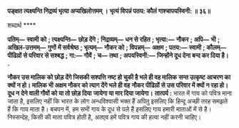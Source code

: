 **पङ्क्षत त्यक्ष्यन्ति निद्र्रव्यं भृत्या अप्यखिलोत्तमम् ।** **भृत्यं विपन्नं पतय: कौलं गाश्चापयस्विनी: ॥ ३६॥** 

शब्दार्थ **** 

**पतिम्—** **स्वामी को** **; त्यक्ष्यन्ति—** **छोड़ देंगे** **; निद्र्रव्यम्—** **धन से रहित** **; भृत्या:—** **नौकर** **; अपि—** **भी** **; अखिल-उत्तमम्—** **गुणों** **में सर्वश्रेष्ठ** **; भृत्यम्—** **नौकर को** **; विपन्नम्—** **अक्षम** **; पतय:—** **स्वामी** **; कौलम्—** **पीढिय़ों से परिवार से सश्बद्ध** **; गा:—** **गौवें** **;** **च—** **तथा** **; अपयस्विनी:—** **जिन्होंने दूध देना बन्द कर दिया है।** **.** 

**नौकर उस मालिक को छोड़ देंगे जिसकी सश्पत्ति नष्ट हो चुकी है भले ही वह मालिक** **सन्त उत्कृष्ट आचरण का क्यों न हो। मालिक भी अक्षम नौकर को त्याग देंगे भले ही वह** **नौकर पीढिय़ों से उस परिवार में क्यों न रहा हो। दूध न देने वाली गौवों को या तो छोड़ दिया** **जायेगा या मार दिया जायेगा।** **तात्पर्य :** भारत में गाय को पवित्र माना जाता है, इसलिए नहीं कि भारत के लोग अन्धविश्वासी भक्त हैं अपितु इसलिए कि हिन्दू अच्छी तरह समझते हैं कि गाय माता है। बचपन में, हम सभी गाय के दूध से पले हैं इसलिए गाय हमारी माताओं में से है। निस्सन्देह, किसी की माता पवित्र होती है, अतएव हमें पवित्र गाय की हत्या नहीं करनी चाहिए।  